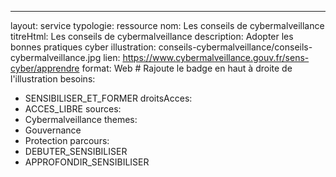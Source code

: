 ---
layout: service
typologie: ressource
nom: Les conseils de cybermalveillance
titreHtml: Les conseils de cybermalveillance
description: Adopter les bonnes pratiques cyber
illustration: conseils-cybermalveillance/conseils-cybermalveillance.jpg
lien: https://www.cybermalveillance.gouv.fr/sens-cyber/apprendre
format: Web # Rajoute le badge en haut à droite de l'illustration
besoins:
  - SENSIBILISER_ET_FORMER
droitsAcces:
  - ACCES_LIBRE
sources:
  - Cybermalveillance
themes:
  - Gouvernance
  - Protection
parcours:
  - DEBUTER_SENSIBILISER
  - APPROFONDIR_SENSIBILISER
